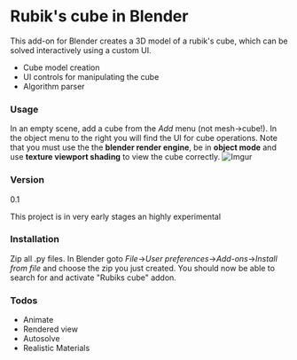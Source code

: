 # Rubik's cube in Blender

This add-on for Blender creates a 3D model of a rubik's cube, which can be solved interactively using a custom UI.

- Cube model creation
- UI controls for manipulating the cube
- Algorithm parser

### Usage
In an empty scene, add a cube from the *Add* menu (not mesh->cube!). In the object menu to the right you will find the UI for cube operations.
Note that you must use the the **blender render engine**, be in **object mode** and use **texture viewport shading** to view the cube correctly.
![Imgur](http://i.imgur.com/l4vkSTe.png "Cube interface")
### Version
0.1

This project is in very early stages an highly experimental
### Installation
Zip all .py files. In Blender goto *File*->*User preferences*->*Add-ons*->*Install from file* and choose the zip you just created. You should now be able to search for and activate "Rubiks cube" addon.

### Todos

- Animate
- Rendered view
- Autosolve
- Realistic Materials
